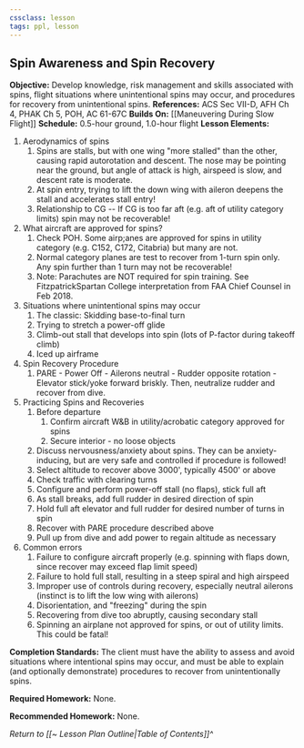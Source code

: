 ```yaml
---
cssclass: lesson
tags: ppl, lesson
---
```

## Spin Awareness and Spin Recovery

**Objective:** Develop knowledge, risk management and skills associated with spins, flight situations where unintentional spins may occur, and procedures for recovery from unintentional spins.
**References:** ACS Sec VII-D, AFH Ch 4, PHAK Ch 5, POH, AC 61-67C
**Builds On:** [[Maneuvering During Slow Flight]]
**Schedule:** 0.5-hour ground, 1.0-hour flight
**Lesson Elements:** 
1. Aerodynamics of spins
	1. Spins are stalls, but with one wing "more stalled" than the other, causing rapid autorotation and descent. The nose may be pointing near the ground, but angle of attack is high, airspeed is slow, and descent rate is moderate.
	2. At spin entry, trying to lift the down wing with aileron deepens the stall and accelerates stall entry!
	3. Relationship to CG -- If CG is too far aft (e.g. aft of utility category limits) spin may not be recoverable!
2. What aircraft are approved for spins?
	1. Check POH. Some airp;anes are approved for spins in utility category (e.g. C152, C172, Citabria) but many are not.
	2. Normal category planes are test to recover from 1-turn spin only. Any spin further than 1 turn may not be recoverable!
	3. Note: Parachutes are NOT required for spin training. See FitzpatrickSpartan College interpretation from FAA Chief Counsel in Feb 2018.
3. Situations where unintentional spins may occur
	1. The classic: Skidding base-to-final turn
	2. Trying to stretch a power-off glide
	3. Climb-out stall that develops into spin (lots of P-factor during takeoff climb)
	4. Iced up airframe
4. Spin Recovery Procedure
	1. PARE - Power Off - Ailerons neutral - Rudder opposite rotation - Elevator stick/yoke forward briskly. Then, neutralize rudder and recover from dive.
5. Practicing Spins and Recoveries
	1. Before departure
		1. Confirm aircraft W&B in utility/acrobatic category approved for spins
		2. Secure interior - no loose objects
	2. Discuss nervousness/anxiety about spins. They can be anxiety-inducing, but are very safe and controlled if procedure is followed!
	3. Select altitude to recover above 3000', typically 4500' or above
	4. Check traffic with clearing turns
	5. Configure and perform power-off stall (no flaps), stick full aft
	6. As stall breaks, add full rudder in desired direction of spin
	7. Hold full aft elevator and full rudder for desired number of turns in spin
	8. Recover with PARE procedure described above
	9. Pull up from dive and add power to regain altitude as necessary
6. Common errors
	1. Failure to configure aircraft properly (e.g. spinning with flaps down, since recover may exceed flap limit speed)
	2. Failure to hold full stall, resulting in a steep spiral and high airspeed
	3. Improper use of controls during recovery, especially neutral ailerons (instinct is to lift the low wing with ailerons)
	4. Disorientation, and "freezing" during the spin
	5. Recovering from dive too abruptly, causing secondary stall
	6. Spinning an airplane not approved for spins, or out of utility limits. This could be fatal!

**Completion Standards:** The client must have the ability to assess and avoid situations where intentional spins may occur, and must be able to explain (and optionally demonstrate) procedures to recover from unintentionally spins.

**Required Homework:** None. 

**Recommended Homework:** None. 

*Return to [[~ Lesson Plan Outline|Table of Contents]]^*